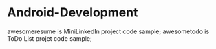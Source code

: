 # Android-Development
awesomeresume is MiniLinkedIn project code sample;
awesometodo is ToDo List projet code sample;
